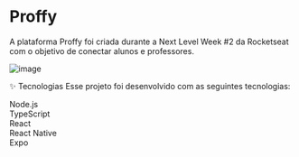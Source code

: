 # Proffy


A plataforma Proffy foi criada durante a Next Level Week #2 da Rocketseat com o objetivo de conectar alunos e professores. 

![image](https://user-images.githubusercontent.com/50328718/225786615-6029f6ac-eded-4149-93ae-9396e51e8db8.png)

✨ Tecnologias
Esse projeto foi desenvolvido com as seguintes tecnologias: 

Node.js  <br />
TypeScript <br />
React <br />
React Native <br />
Expo <br />
